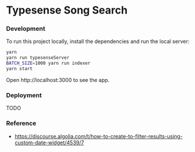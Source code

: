 # Typesense Song Search

### Development

To run this project locally, install the dependencies and run the local server:

```sh
yarn
yarn run typesenseServer
BATCH_SIZE=1000 yarn run indexer
yarn start
```

Open http://localhost:3000 to see the app.

### Deployment

TODO

### Reference

- https://discourse.algolia.com/t/how-to-create-to-filter-results-using-custom-date-widget/4539/7
